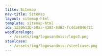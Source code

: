```yaml
---
title: Sitemap
nav-title: Sitemap
layout: sitemap-html
template: sitemap-html
id: 1250613b-58aa-4382-8d62-fc4da9846421
woodlorelogo:
  - /assets/img/logosandmisc/logo3.png
steelcase:
  - /assets/img/logosandmisc/steelcase.png
---
```

